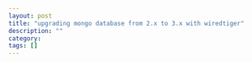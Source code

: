 ```yaml
---
layout: post
title: "upgrading mongo database from 2.x to 3.x with wiredtiger"
description: ""
category: 
tags: []
---
```


